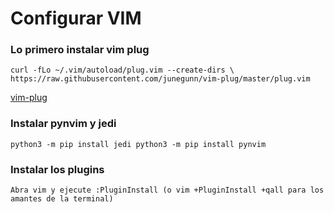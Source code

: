 # Configurar VIM

### Lo primero instalar vim plug
`curl -fLo ~/.vim/autoload/plug.vim --create-dirs \
    https://raw.githubusercontent.com/junegunn/vim-plug/master/plug.vim`

[vim-plug](https://github.com/junegunn/vim-plug)

### Instalar pynvim y jedi
`python3 -m pip install jedi
python3 -m pip install pynvim`

### Instalar los plugins
`Abra vim y ejecute :PluginInstall (o vim +PluginInstall +qall para los amantes de la terminal)`
